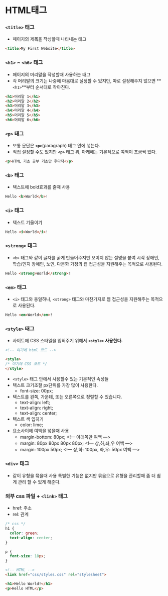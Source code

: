 # HTML태그
### `<title>` 태그

- 페이지의 제목을 작성할때 나타내는 태그

```html
<title>My First Website</title>
```

### `<h1>` ~ `<h6>` 태그

- 페이지의 머리말을 작성할때 사용하는 태그
- 각 머리말의 크기는 나중에 마음대로 설정할 수 있지만, 따로 설정해주지 않으면 **`<h1>`**부터 순서대로 작아진다.

```html
<h1>머리말 1</h1>
<h2>머리말 2</h2>
<h3>머리말 3</h3>
<h4>머리말 4</h4>
<h5>머리말 5</h5>
<h6>머리말 6</h6>
```

### `<p>` 태그

- 보통 문단은 **`<p>`**(paragraph) 태그 안에 넣는다.
- 직접 설정할 수도 있지만 **`<p>`** 태그 위, 아래에는 기본적으로 여백이 조금씩 있다.

```html
<p>HTML 기초 공부 기초만 후다닥</p>
```

### **`<b>` 태그**

- 텍스트에 bold효과를 줄때 사용

```html
Hello <b>World</b>!
```

### **`<i>` 태그**

- 텍스트 기울이기

```html
Hello <i>World</i>!
```

### **`<strong>` 태그**

- `<b>` 태그와 같이 글자를 굵게 만들어주지만 보이지 않는 설명을 붙여 시각 장애인, 학습/인지 장애인, 노인, 다문화 가정의 웹 접근성을 지원해주는 목적으로 사용된다.

```html
Hello <strong>World</strong>!
```

### **`<em>` 태그**

- `<i>` 태그와 동일하나, `<strong>` 태그와 마찬가지로 웹 접근성을 지원해주는 목적으로 사용된다.

```html
Hello <em>World</em>!
```

### `<style>` 태그

- 사이트에 CSS 스타일을 입혀주기 위해서 **`<style>` 사용한다.**

```html
<!-- 여기에 html 코드 -->

<style>
/* 여기에 CSS 코드 */
</style>
```

- `<style>` 태그 안에서 사용할수 있는 기본적인 속성들
- 텍스트 크기조절 px단위를 가장 많이 사용한다.
    - font-size: 00px;
- 텍스트를 왼쪽, 가운데, 또는 오른쪽으로 정렬할 수 있습니다.
    - text-align: left;
    - text-align: right;
    - text-align: center;
- 텍스트 색 입히기
    - color: lime;
- 요소사이에 여백을 넣을때 사용
    - margin-bottom: 80px; <!— 아래쪽만 여백 —>
    - margin: 80px 80px 80px 80px; <!— 상,하,좌,우 여백 —>
    - margin: 100px 50px; <!— 상,하: 100px, 좌,우: 50px 여백 —>

### `<div>` 태그

- 같이 유형을 묶을때 사용 특별한 기능은 없지만 묶음으로 유형을 관리할때 좀 더 쉽게 관리 할 수 있게 해준다.

### 외부 css 파일 + `<link>` 태그

- href: 주소
- rel: 관계

```css
/* css */
h1 {
  color: green;
  text-align: center;
}

p {
  font-size: 18px;
}
```

```html
<!-- HTML -->
<link href="css/styles.css" rel="stylesheet">

<h1>Hello World!</h1>
<p>Hello HTML</p>
```

